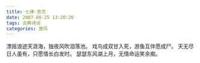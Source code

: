 ```yaml
---
title: 七律·思念
date: 2007-08-25 13:20:20
tags: 古典诗词
categories: 唐风
---
```

漂摇浪迹天涯海，独夜风吹泪落池。
戏鸟成双甘入死，游鱼互伴愿成尸。
天无尽日人虽有，只愿情长白发时。
瑟瑟东风湖上月，无情命运笑余痴。
